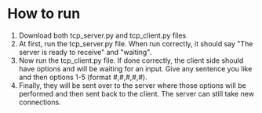 # How to run

1) Download both tcp_server.py and tcp_client.py files
2) At first, run the tcp_server.py file. When run correctly, it should say "The server is ready to receive" and "waiting".
3) Now run the tcp_client.py file. If done correctly, the client side should have options and will be waiting for an input. Give any sentence you like and then options 1-5 (format #,#,#,#,#).
4) Finally, they will be sent over to the server where those options will be performed and then sent back to the client. The server can still take new connections.
